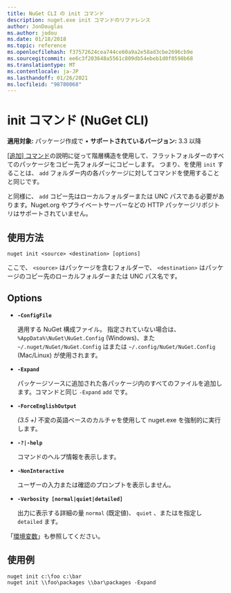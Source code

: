 ```yaml
---
title: NuGet CLI の init コマンド
description: nuget.exe init コマンドのリファレンス
author: JonDouglas
ms.author: jodou
ms.date: 01/18/2018
ms.topic: reference
ms.openlocfilehash: f37572624cea744ce60a9a2e58ad3cbe2696cb9e
ms.sourcegitcommit: ee6c3f203648a5561c809db54ebeb1d0f0598b68
ms.translationtype: MT
ms.contentlocale: ja-JP
ms.lasthandoff: 01/26/2021
ms.locfileid: "98780068"
---
```

# <a name="init-command-nuget-cli"></a>init コマンド (NuGet CLI)

**適用対象:** パッケージ作成で &bullet; **サポートされているバージョン:** 3.3 以降

[ [追加] コマンド](cli-ref-add.md)の説明に従って階層構造を使用して、フラットフォルダーのすべてのパッケージをコピー先フォルダーにコピーします。 つまり、を使用 `init` することは、 `add` フォルダー内の各パッケージに対してコマンドを使用することと同じです。

と同様に、 `add` コピー先はローカルフォルダーまたは UNC パスである必要があります。Nuget.org やプライベートサーバーなどの HTTP パッケージリポジトリはサポートされていません。

## <a name="usage"></a>使用方法

```cli
nuget init <source> <destination> [options]
```

ここで、 `<source>` はパッケージを含むフォルダーで、 `<destination>` はパッケージのコピー先のローカルフォルダーまたは UNC パス名です。

## <a name="options"></a>Options

- **`-ConfigFile`**

  適用する NuGet 構成ファイル。 指定されていない場合は、 `%AppData%\NuGet\NuGet.Config` (Windows)、また `~/.nuget/NuGet/NuGet.Config` はまたは `~/.config/NuGet/NuGet.Config` (Mac/Linux) が使用されます。

- **`-Expand`**

  パッケージソースに追加された各パッケージ内のすべてのファイルを追加します。コマンドと同じ `-Expand` `add` です。

- **`-ForceEnglishOutput`**

  *(3.5 +)* 不変の英語ベースのカルチャを使用して nuget.exe を強制的に実行します。

- **`-?|-help`**

  コマンドのヘルプ情報を表示します。

- **`-NonInteractive`**

  ユーザーの入力または確認のプロンプトを表示しません。

- **`-Verbosity [normal|quiet|detailed]`**

  出力に表示する詳細の量 `normal` (既定値)、 `quiet` 、またはを指定し `detailed` ます。

「[環境変数](cli-ref-environment-variables.md)」も参照してください。

## <a name="examples"></a>使用例

```cli
nuget init c:\foo c:\bar
nuget init \\foo\packages \\bar\packages -Expand
```
